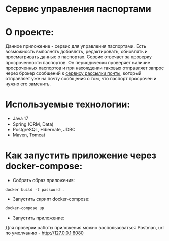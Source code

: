 Сервис управления паспортами
=========================================

**О проекте:**
==
Данное приложение - сервис для управления паспортами.
Есть возможность выполнять добавлять, редактировать, обновлять и просматривать данные о паспортах.
Сервис отвечает за проверку просроченности паспортов.
Он периодически проверяет наличие просроченных паспортов и при нахождении таковых
отправляет запрос через брокер сообщений к [сервису рассылки почты](https://github.com/ilyapavlovru/job4j_passport_email_service),
который отправляет уже на почту сообщения о том, что паспорт просрочен и нужно его заменить.

**Используемые технологии:**
==
- Java 17
- Spring (ORM, Data)
- PostgreSQL, Hibernate, JDBC
- Maven, Tomcat

**Как запустить приложение через docker-compose:**
==
- Собрать образ приложения:
```
docker build -t password .
```

- Запустить скрипт docker-compose:
```
docker-compose up
```

- Запустить приложение:

Для проверки работы приложения можно воспользоваться Postman, url по умолчанию - http://127.0.0.1:8080